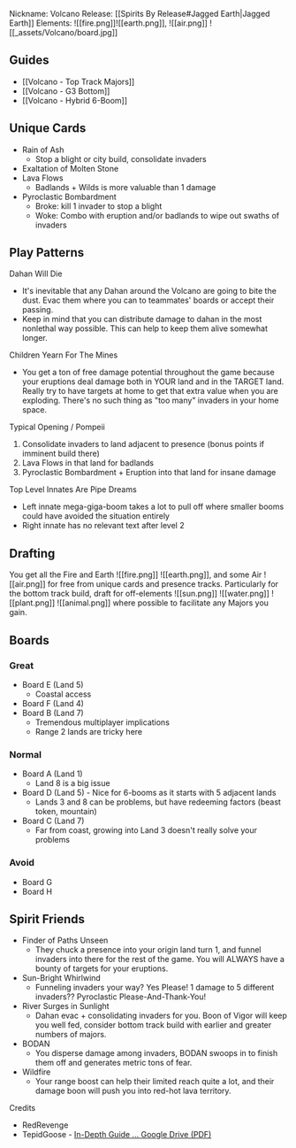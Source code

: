 Nickname: Volcano
Release: [[Spirits By Release#Jagged Earth|Jagged Earth]]
Elements: ![[fire.png]]![[earth.png]], ![[air.png]]
![[_assets/Volcano/board.jpg]]
## Guides
- [[Volcano - Top Track Majors]]
- [[Volcano - G3 Bottom]]
- [[Volcano - Hybrid 6-Boom]]


## Unique Cards

- Rain of Ash
	- Stop a blight or city build, consolidate invaders
- Exaltation of Molten Stone
- Lava Flows
	- Badlands + Wilds is more valuable than 1 damage
- Pyroclastic Bombardment
	- Broke: kill 1 invader to stop a blight
	- Woke: Combo with eruption and/or badlands to wipe out swaths of invaders

## Play Patterns

Dahan Will Die
- It's inevitable that any Dahan around the Volcano are going to bite the dust. Evac them where you can to teammates' boards or accept their passing.
- Keep in mind that you can distribute damage to dahan in the most nonlethal way possible. This can help to keep them alive somewhat longer.

Children Yearn For The Mines
- You get a ton of free damage potential throughout the game because your eruptions deal damage both in YOUR land and in the TARGET land. Really try to have targets at home to get that extra value when you are exploding. There's no such thing as "too many" invaders in your home space.

Typical Opening / Pompeii
1. Consolidate invaders to land adjacent to presence (bonus points if imminent build there)
2. Lava Flows in that land for badlands
3. Pyroclastic Bombardment + Eruption into that land for insane damage

Top Level Innates Are Pipe Dreams
- Left innate mega-giga-boom takes a lot to pull off where smaller booms could have avoided the situation entirely
- Right innate has no relevant text after level 2

## Drafting

You get all the Fire and Earth ![[fire.png]] ![[earth.png]], and some Air ![[air.png]] for free from unique cards and presence tracks. Particularly for the bottom track build, draft for off-elements ![[sun.png]] ![[water.png]] ![[plant.png]] ![[animal.png]] where possible to facilitate any Majors you gain.

## Boards

### Great
- Board E (Land 5)
	- Coastal access
- Board F (Land 4)
- Board B (Land 7)
	- Tremendous multiplayer implications
	- Range 2 lands are tricky here

### Normal
- Board A (Land 1)
	- Land 8 is a big issue
- Board D (Land 5) - Nice for 6-booms as it starts with 5 adjacent lands
	- Lands 3 and 8 can be problems, but have redeeming factors (beast token, mountain)
- Board C (Land 7)
	- Far from coast, growing into Land 3 doesn't really solve your problems

### Avoid
- Board G
- Board H



## Spirit Friends

- Finder of Paths Unseen
	- They chuck a presence into your origin land turn 1, and funnel invaders into there for the rest of the game. You will ALWAYS have a bounty of targets for your eruptions.
- Sun-Bright Whirlwind
	- Funneling invaders your way? Yes Please! 1 damage to 5 different invaders?? Pyroclastic Please-And-Thank-You!
- River Surges in Sunlight
	- Dahan evac + consolidating invaders for you. Boon of Vigor will keep you well fed, consider bottom track build with earlier and greater numbers of majors. 
- BODAN
	- You disperse damage among invaders, BODAN swoops in to finish them off and generates metric tons of fear.
- Wildfire
	- Your range boost can help their limited reach quite a lot, and their damage boon will push you into red-hot lava territory.




Credits
- RedRevenge
- TepidGoose - [In-Depth Guide ... Google Drive (PDF)](https://drive.google.com/file/d/16yLgcutRANscQJdx5n33DKAvkt7yz-oX/view)